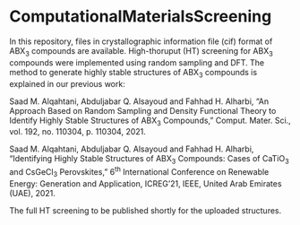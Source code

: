 # ComputationalMaterialsScreening
In this repository, files in crystallographic information file (cif) format of ABX<sub>3</sub> compounds are available. High-thoruput (HT) screening for  ABX<sub>3</sub> compounds were implemented using random sampling and DFT. The method to generate highly stable structures of ABX<sub>3</sub> compounds is explained in our previous work:

Saad M. Alqahtani, Abduljabar Q. Alsayoud and Fahhad H. Alharbi, “An Approach Based on Random Sampling and Density Functional Theory to Identify Highly Stable Structures of ABX<sub>3</sub> Compounds,” Comput. Mater. Sci., vol. 192, no. 110304, p. 110304, 2021.

Saad M. Alqahtani, Abduljabar Q. Alsayoud and Fahhad H. Alharbi, “Identifying Highly Stable Structures of ABX<sub>3</sub> Compounds: Cases of CaTiO<sub>3</sub> and CsGeCl<sub>3</sub> Perovskites,” 6<sup>th</sup> International Conference on Renewable Energy: Generation and Application, ICREG’21, IEEE, United Arab Emirates (UAE), 2021.

The full HT screening to be published shortly for the uploaded structures.
